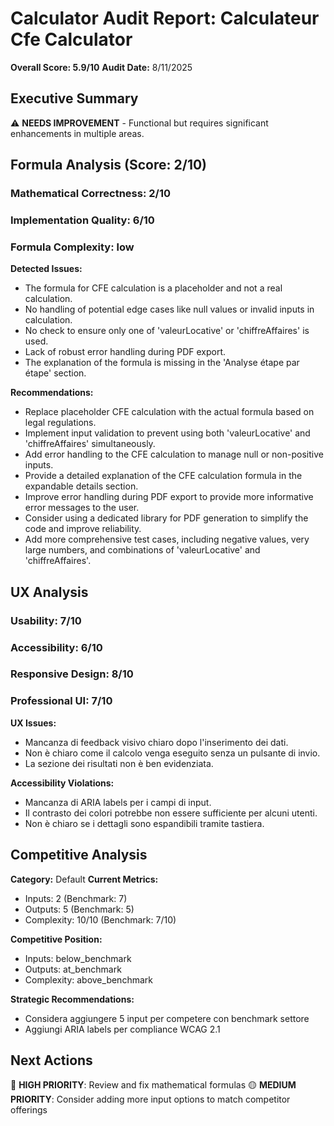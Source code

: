 # Calculator Audit Report: Calculateur Cfe Calculator

**Overall Score: 5.9/10**
**Audit Date:** 8/11/2025

## Executive Summary

⚠️ **NEEDS IMPROVEMENT** - Functional but requires significant enhancements in multiple areas.

## Formula Analysis (Score: 2/10)

### Mathematical Correctness: 2/10
### Implementation Quality: 6/10
### Formula Complexity: low

**Detected Issues:**
- The formula for CFE calculation is a placeholder and not a real calculation.
- No handling of potential edge cases like null values or invalid inputs in calculation.
- No check to ensure only one of 'valeurLocative' or 'chiffreAffaires' is used.
- Lack of robust error handling during PDF export.
- The explanation of the formula is missing in the 'Analyse étape par étape' section.

**Recommendations:**
- Replace placeholder CFE calculation with the actual formula based on legal regulations.
- Implement input validation to prevent using both 'valeurLocative' and 'chiffreAffaires' simultaneously.
- Add error handling to the CFE calculation to manage null or non-positive inputs.
- Provide a detailed explanation of the CFE calculation formula in the expandable details section.
- Improve error handling during PDF export to provide more informative error messages to the user.
- Consider using a dedicated library for PDF generation to simplify the code and improve reliability.
- Add more comprehensive test cases, including negative values, very large numbers, and combinations of 'valeurLocative' and 'chiffreAffaires'.

## UX Analysis

### Usability: 7/10
### Accessibility: 6/10  
### Responsive Design: 8/10
### Professional UI: 7/10

**UX Issues:**
- Mancanza di feedback visivo chiaro dopo l'inserimento dei dati.
- Non è chiaro come il calcolo venga eseguito senza un pulsante di invio.
- La sezione dei risultati non è ben evidenziata.

**Accessibility Violations:**
- Mancanza di ARIA labels per i campi di input.
- Il contrasto dei colori potrebbe non essere sufficiente per alcuni utenti.
- Non è chiaro se i dettagli sono espandibili tramite tastiera.

## Competitive Analysis

**Category:** Default
**Current Metrics:**
- Inputs: 2 (Benchmark: 7)
- Outputs: 5 (Benchmark: 5)
- Complexity: 10/10 (Benchmark: 7/10)

**Competitive Position:**
- Inputs: below_benchmark
- Outputs: at_benchmark  
- Complexity: above_benchmark

**Strategic Recommendations:**
- Considera aggiungere 5 input per competere con benchmark settore
- Aggiungi ARIA labels per compliance WCAG 2.1

## Next Actions

🔴 **HIGH PRIORITY**: Review and fix mathematical formulas
🟡 **MEDIUM PRIORITY**: Consider adding more input options to match competitor offerings
